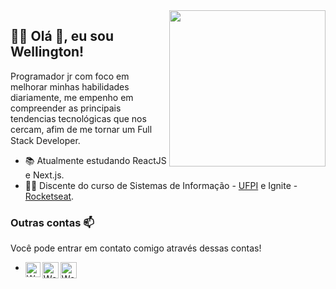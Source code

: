 
<img align="right" width="250" src="https://github.com/wrtinho/wrtinho/blob/master/Assets/coffee.gif">

## :man_technologist:  Olá 👋, eu sou Wellington!

Programador jr com foco em melhorar minhas habilidades diariamente, me empenho em compreender as principais tendencias tecnológicas que nos cercam, afim de me tornar um Full Stack Developer.<img  width="15" src="https://github.com/wrtinho/wrtinho/blob/master/Assets/Rocket.gif"> 

- :books: Atualmente estudando ReactJS e Next.js. 
- 👨‍🎓  Discente do curso de Sistemas de Informação - [UFPI](https://www.ufpi.br/picos) e Ignite - [Rocketseat](https://github.com/Rocketseat).
### Outras contas 📫

Você pode entrar em contato comigo através dessas contas!

-  
   <a href="https://in.linkedin.com/in/wellington123">
     <img align="left" alt="Wellington Rodrigues | Linkedin" width="24px" src="https://github.com/wrtinho/wrtinho/blob/master/Assets/Linkedin.svg" />
   </a>
  
   <a href="https://discord.gg/NUsMtPD">
     <img align="left" alt="Wellington Rodrigues  | Discord" width="26px" src="https://github.com/wrtinho/wrtinho/blob/master/Assets/discord.svg" />
   </a>
  
   <a href="mailto:sousa_wellington@outlook.com">
     <img align="left" alt="Wellington Rodrigues  | Outlook" width="26px" src="https://github.com/wrtinho/wrtinho/blob/master/Assets/Outlook.svg" />
   </a>


<!--..
Espero que meu code possa te ajudar de alguma maneira, caso precise de algo em que eu seja útil, não seja timido contact-me pelas contas acima 
.-->
